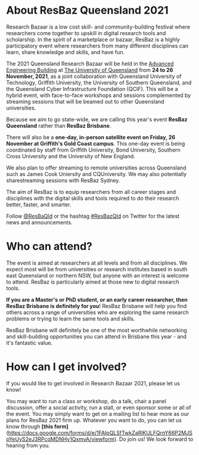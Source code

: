 # About ResBaz Queensland 2021

Research Bazaar is a low cost skill- and community-building festival where researchers come together to upskill in digital research tools and scholarship. In the spirit of a marketplace or bazaar, ResBaz is a highly participatory event where researchers from many different disciplines can learn, share knowledge and skills, and have fun.

The 2021 Queensland Research Bazaar will be held in the [Advanced Engineering Building](https://www.eait.uq.edu.au/aeb) at [The University of Queensland](https://www.uq.edu.au/) from **24 to 26 November, 2021**, as a joint collaboration with Queensland University of Technology, Griffith University, the University of Southern Queensland, and the Queensland Cyber Infrastructure Foundation (QCIF). This will be a hybrid event, with face-to-face workshops and sessions complemented by streaming sessions that will be beamed out to other Queensland universities.

Because we aim to go state-wide, we are calling this year's event **ResBaz Queensland** rather than **ResBaz Brisbane**. 

There will also be a **one-day, in-person satellite event on Friday, 26 November at Griffith's Gold Coast campus**. This one-day event is being coordinated by staff from Griffith University, Bond University, Southern Cross University and the University of New England.

We also plan to offer streaming to remote universities across Queensland such as James Cook Uniersity and CQUniversity. We may also potentially sharestreaming sessions with ResBaz Sydney.

The aim of ResBaz is to equip researchers from all career stages and disciplines with the digital skills and tools required to do their research better, faster, and smarter.

Follow [@ResBaQld](https://twitter.com/ResBazQld) or the hashtag [#ResBazQld](https://twitter.com/search?q=%23ResBazQld&src=tyah) on Twitter for the latest news and announcements.

# Who can attend?

The event is aimed at researchers at all levels and from all disciplines. We expect most will be from universities or research institutes based in south east Queensland or northern NSW, but anyone with an interest is welcome to attend. ResBaz is particularly aimed at those new to digital research tools.

**If you are a Master's or PhD student, or an early career researcher, then ResBaz Brisbane is definitely for you**! ResBaz Brisbane will help you find others across a range of universities who are exploring the same research problems or trying to learn the same tools and skills. 

ResBaz Brisbane will definitely be one of the most worthwhile networking and skill-building opportunities you can attend in Brisbane this year - and it's fantastic value.  

# How can I get involved?

If you would like to get involved in Research Bazaar 2021, please let us know!

You may want to run a class or workshop, do a talk, chair a panel discussion, offer a social activity, run a stall, or even sponsor some or all of the event. You may simply want to get on a mailing list to hear more as our plans for ResBaz 2021 firm up. Whatever you want to do, you can let us know through **[this form]**(https://docs.google.com/forms/d/e/1FAIpQLSfTwkZaRlKULFQrnY66P2MJSpYeUyS2eJ3RPcqMDNHy1QxmyA/viewform). Do join us! We look forward to hearing from you.
